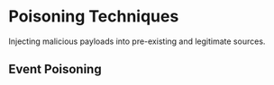 # Poisoning Techniques

Injecting malicious payloads into pre-existing and legitimate sources.

## Event Poisoning

